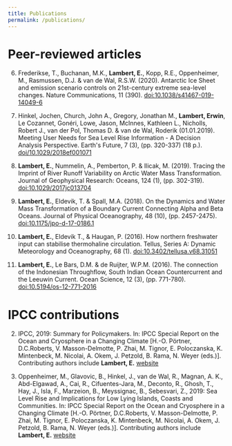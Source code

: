 ```yaml
---
title: Publications
permalink: /publications/
---
```


# Peer-reviewed articles

6. Frederikse, T., Buchanan, M.K., **Lambert, E.**, Kopp, R.E., Oppenheimer, M., Rasmussen, D.J. & van de Wal, R.S.W. (2020). Antarctic Ice Sheet and emission scenario controls on 21st-century extreme sea-level changes. Nature Communications, 11 (390). [doi:10.1038/s41467-019-14049-6](https://doi.org/10.1038/s41467-019-14049-6) 

5. Hinkel, Jochen, Church, John A., Gregory, Jonathan M., **Lambert, Erwin**, Le Cozannet, Gonéri, Lowe, Jason, McInnes, Kathleen L., Nicholls, Robert J., van der Pol, Thomas D. & van de Wal, Roderik (01.01.2019). Meeting User Needs for Sea Level Rise Information - A Decision Analysis Perspective. Earth's Future, 7 (3), (pp. 320-337) (18 p.). [doi/10.1029/2018ef001071](https://doi.org/10.1029/2018ef001071) 

4. **Lambert, E.**, Nummelin, A., Pemberton, P. & Ilicak, M. (2019). Tracing the Imprint of River Runoff Variability on Arctic Water Mass Transformation. Journal of Geophysical Research: Oceans, 124 (1), (pp. 302-319). [doi:10.1029/2017jc013704](https://doi.org/10.1029/2017jc013704) 

3. **Lambert, E.**, Eldevik, T. & Spall, M.A. (2018). On the Dynamics and Water Mass Transformation of a Boundary Current Connecting Alpha and Beta Oceans. Journal of Physical Oceanography, 48 (10), (pp. 2457-2475). [doi:10.1175/jpo-d-17-0186.1](https://doi.org/10.1175/jpo-d-17-0186.1) 

2. **Lambert, E.**, Eldevik T., & Haugan, P. (2016). How northern freshwater input can stabilise thermohaline circulation. Tellus, Series A: Dynamic Meteorology and Oceanography, 68 (1). [doi:10.3402/tellusa.v68.31051](https://doi.org/10.3402/tellusa.v68.31051)

1. **Lambert, E.**, Le Bars, D.M. & de Ruijter, W.P.M. (2016). The connection of the Indonesian Throughflow, South Indian Ocean Countercurrent and the Leeuwin Current. Ocean Science, 12 (3), (pp. 771-780). [doi:10.5194/os-12-771-2016](https://doi.org/10.5194/os-12-771-2016) 

# IPCC contributions

2. IPCC, 2019: Summary for Policymakers. In: IPCC Special Report on the Ocean and Cryosphere in a Changing Climate [H.-O. Pörtner, D.C.Roberts, V. Masson-Delmotte, P. Zhai, M. Tignor, E. Poloczanska, K. Mintenbeck, M. Nicolai, A. Okem, J. Petzold, B. Rama, N. Weyer (eds.)]. Contributing authors include **Lambert, E.** [website](https://www.ipcc.ch/srocc/chapter/summary-for-policymakers/)
 
1. Oppenheimer, M., Glavovic, B., Hinkel, J., van de Wal, R., Magnan, A. K., Abd-Elgawad, A., Cai, R., Cifuentes-Jara, M., Deconto, R., Ghosh, T., Hay, J., Isla, F., Marzeion, B., Meyssignac, B., Sebesvari, Z., 2019: Sea Level Rise and Implications for Low Lying Islands, Coasts and Communities. In: IPCC Special Report on the Ocean and Cryosphere in a Changing Climate [H.-O. Pörtner, D.C.Roberts, V. Masson-Delmotte, P. Zhai, M. Tignor, E. Poloczanska, K. Mintenbeck, M. Nicolai, A. Okem, J. Petzold, B. Rama, N. Weyer (eds.)]. Contributing authors include **Lambert, E.** [website](https://www.ipcc.ch/srocc/chapter/chapter-4-sea-level-rise-and-implications-for-low-lying-islands-coasts-and-communities/)
 

